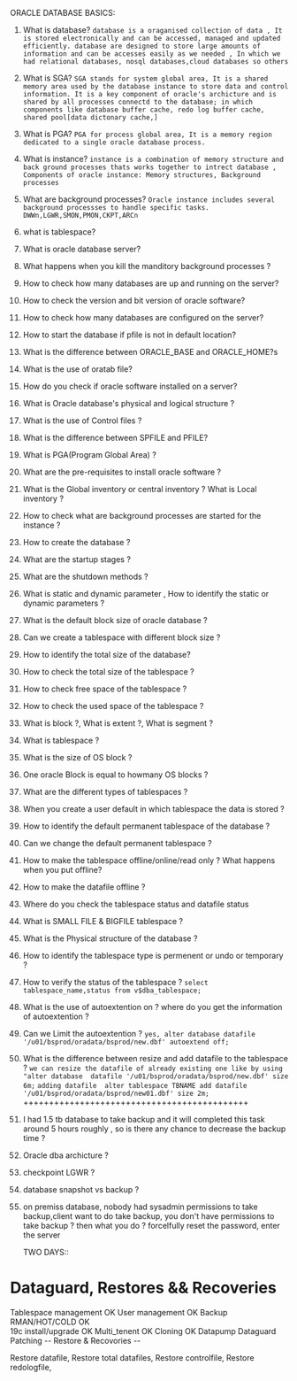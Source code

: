 ORACLE DATABASE BASICS:
1. What is database?
`database is a oraganised collection of data , It is stored electronically and can be accessed, managed and updated efficiently. database are designed to store large amounts of information and can be accesses easily as we needed , In which we had relational databases, nosql databases,cloud databases so others`
2. What is SGA?
`SGA stands for system global area, It is a shared memory area used by the database instance to store data and control information. It is a key component of oracle's archicture and is shared by all processes connectd to the database; in which components like database buffer cache, redo log buffer cache, shared pool[data dictonary cache,]`
3. What is PGA?
`PGA for process global area, It is a memory region dedicated to a single oracle database process.`
4. What is instance?
`instance is a combination of memory structure and back ground processes thats works together to intrect database , Components of oracle instance: Memory structures, Background processes`
5. What are background processes?
`Oracle instance includes several background processses to handle specific tasks. DWWn,LGWR,SMON,PMON,CKPT,ARCn`
6. what is tablespace?

7. What is oracle database server?
8. What happens when you kill the manditory background processes ?
9. How to check how many databases are up and running on the server?
10. How to check the version and bit version of oracle software?
11. How to check how many databases are configured on the server?
12. How to start the database if pfile is not in default location?
13. What is the difference between ORACLE_BASE and ORACLE_HOME?s
14. What is the use of oratab file?
15. How do you check if oracle software installed on a server?
16. What is  Oracle database's physical and logical structure ?
17. What is the use of Control files ?
18. What is the difference between SPFILE and PFILE?
19. What is PGA(Program Global Area) ?
20. What are the pre-requisites to install oracle software ?
21. What is the Global inventory or central inventory ? What is Local inventory ?
22. How to check what are background processes are started for the instance ?
23. How to create the database ?
24. What are the startup stages ?
25. What are the shutdown methods ?
26. What is static and dynamic parameter , How to identify the static or dynamic parameters ? 
27. What is the default block size of oracle database ?
28. Can we create a tablespace with different block size ?
29. How to identify the total size of the database?
30. How to check the total size of the tablespace ?
31. How to check free space of the tablespace ?
32. How to check the used space of the tablespace ?
33. What is block ?, What is extent ?, What is segment ?
34. What is tablespace ?
35. What is the size of OS block ?
36. One oracle Block is equal to howmany OS blocks ?
37. What are the different types of tablespaces ?
38. When you create a user default in which tablespace the data is stored ?
39. How to identify the default permanent tablespace of the database ?
40. Can we change the default permanent tablespace ?
41. How to make the tablespace offline/online/read only ? What happens when you put offline?
42. How to make the datafile offline ?
43. Where do you check the tablespace status and datafile status 
44. What is SMALL FILE & BIGFILE tablespace ?
45. What is the Physical structure of the database ?

46. How to identify the tablespace type is permenent or undo or temporary ?
47. How to verify the status of the tablespace ?
    `select tablespace_name,status from v$dba_tablespace; `
48. What is the use of autoextention on ? where do you get the information of autoextention ?
    ` `
49. Can we Limit the autoextention ?
   `yes, alter database datafile '/u01/bsprod/oradata/bsprod/new.dbf' autoextend off;`
50. What is the difference between resize and add datafile to the tablespace ?
  `we can resize the datafile of already existing one like by using "alter database  datafile '/u01/bsprod/oradata/bsprod/new.dbf' size 6m;`
  `adding datafile  alter tablespace TBNAME add datafile '/u01/bsprod/oradata/bsprod/new01.dbf' size 2m;`
++++++++++++++++++++++++++++++++++++++++++++

1. I had 1.5 tb database to take backup and it will completed this task around 5 hours roughly , so is there any chance to decrease the backup time ?
2. Oracle dba archicture ?
3. checkpoint LGWR ?
4. database snapshot vs backup ?
5. on premiss database, nobody had sysadmin permissions to take backup,client want to do take backup, you don't have permissions to take backup ? then what you do ?
   forcelfully reset the password, enter the server
     
     TWO DAYS::

Dataguard, Restores && Recoveries
===============================

Tablespace management  OK
User management        OK
Backup RMAN/HOT/COLD   OK          
19c install/upgrade    OK
Multi_tenent           OK
Cloning                OK
Datapump
Dataguard
Patching               --
Restore & Recovories   --

Restore datafile, Restore total datafiles, Restore controlfile, Restore redologfile,